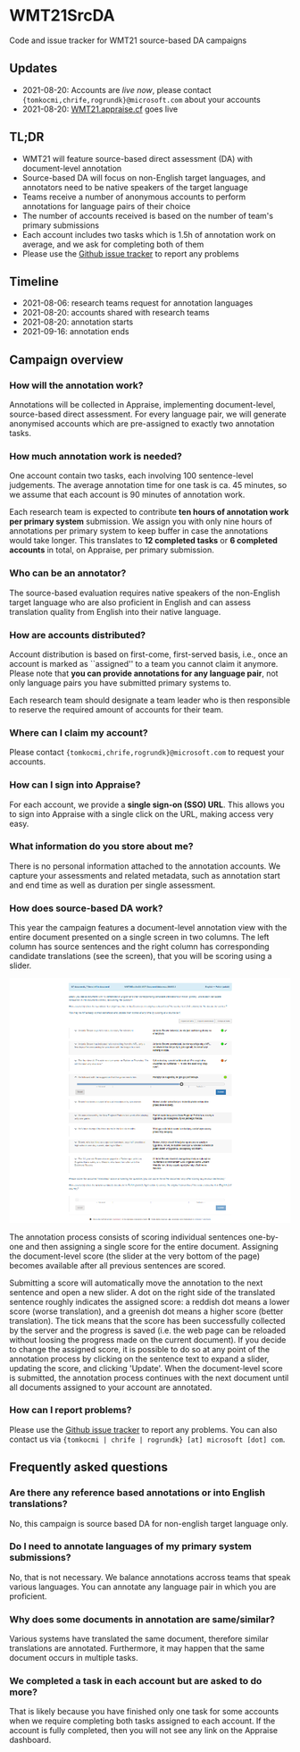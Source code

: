 # WMT21SrcDA

Code and issue tracker for WMT21 source-based DA campaigns

## Updates

- 2021-08-20: Accounts are *live now*, please contact `{tomkocmi,chrife,rogrundk}@microsoft.com` about your accounts
- 2021-08-20: [WMT21.appraise.cf](http://wmt21.appraise.cf) goes live

## TL;DR

- WMT21 will feature source-based direct assessment (DA) with document-level annotation
- Source-based DA will focus on non-English target languages, and annotators need to be native speakers of the target language
- Teams receive a number of anonymous accounts to perform annotations for language pairs of their choice
- The number of accounts received is based on the number of team's primary submissions
- Each account includes two tasks which is 1.5h of annotation work on average, and we ask for completing both of them
- Please use the [Github issue tracker](https://github.com/AppraiseDev/WMT21SrcDA/issues) to report any problems

## Timeline

- 2021-08-06: research teams request for annotation languages
- 2021-08-20: accounts shared with research teams
- 2021-08-20: annotation starts
- 2021-09-16: annotation ends

## Campaign overview

### How will the annotation work?

Annotations will be collected in Appraise, implementing document-level,
source-based direct assessment. For every language pair, we will generate
anonymised accounts which are pre-assigned to exactly two annotation tasks.

### How much annotation work is needed?

One account contain two tasks, each involving 100 sentence-level judgements.
The average annotation time for one task is ca. 45 minutes, so we assume that
each account is 90 minutes of annotation work.

Each research team is expected to contribute **ten hours of annotation work
per primary system** submission. We assign you with only nine hours of
annotations per primary system to keep buffer in case the annotations
would take longer. This translates to **12 completed tasks** or
**6 completed accounts** in total, on Appraise, per primary submission.

### Who can be an annotator?

The source-based evaluation requires native speakers of the non-English target
language who are also proficient in English and can assess translation quality
from English into their native language.

### How are accounts distributed?

Account distribution is based on first-come, first-served basis, i.e., once
an account is marked as ``assigned'' to a team you cannot claim it anymore.
Please note that **you can provide annotations for any language pair**, not
only language pairs you have submitted primary systems to.

Each research team should designate a team leader who is then responsible to
reserve the required amount of accounts for their team.

### Where can I claim my account?

Please contact `{tomkocmi,chrife,rogrundk}@microsoft.com` to request your accounts.

### How can I sign into Appraise?

For each account, we provide a **single sign-on (SSO) URL**. This allows you
to sign into Appraise with a single click on the URL, making access very easy.

### What information do you store about me?

There is no personal information attached to the annotation accounts. We
capture your assessments and related metadata, such as annotation start and
end time as well as duration per single assessment.

### How does source-based DA work?

This year the campaign features a document-level annotation view with the
entire document presented on a single screen in two columns. The left column
has source sentences and the right column has corresponding candidate
translations (see the screen), that you will be scoring using a slider.

![Screenshot of WMT21](/images/screen_wmt20.png)

The annotation process consists of scoring individual sentences one-by-one and
then assigning a single score for the entire document. Assigning the
document-level score (the slider at the very bottom of the page) becomes
available after all previous sentences are scored.

Submitting a score will automatically move the annotation to the next sentence
and open a new slider. A dot on the right side of the translated sentence
roughly indicates the assigned score: a reddish dot means a lower score (worse
translation), and a greenish dot means a higher score (better translation). The
tick means that the score has been successfully collected by the server and the
progress is saved (i.e. the web page can be reloaded without loosing the
progress made on the current document). If you decide to change the assigned
score, it is possible to do so at any point of the annotation process by
clicking on the sentence text to expand a slider, updating the score, and
clicking 'Update'. When the document-level score is submitted, the annotation
process continues with the next document until all documents assigned to your
account are annotated.

### How can I report problems?

Please use the [Github issue tracker](https://github.com/AppraiseDev/WMT21SrcDA/issues)
to report any problems. You can also contact us via ``{tomkocmi | chrife | rogrundk} [at] microsoft [dot] com``.

## Frequently asked questions

### Are there any reference based annotations or into English translations?

No, this campaign is source based DA for non-english target language only.

### Do I need to annotate languages of my primary system submissions?

No, that is not necessary. We balance annotations accross teams that speak various
languages. You can annotate any language pair in which you are proficient.

### Why does some documents in annotation are same/similar?

Various systems have translated the same document, therefore similar translations are
annotated. Furthermore, it may happen that the same document occurs in multiple tasks.

### We completed a task in each account but are asked to do more?

That is likely because you have finished only one task for some accounts when
we require completing both tasks assigned to each account. If the account is
fully completed, then you will not see any link on the Appraise dashboard.
